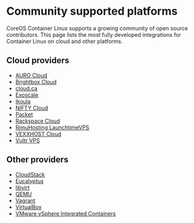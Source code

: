 # Community supported platforms

CoreOS Container Linux supports a growing community of open source contributors. This page lists the most fully developed integrations for Container Linux on cloud and other platforms.

## Cloud providers

* [AURO Cloud][auro]
* [Brightbox Cloud][brightbox]
* [cloud.ca][cloud-ca]
* [Exoscale][exoscale]
* [Ikoula][ikoula]
* [NIFTY Cloud][nifty]
* [Packet][packet]
* [Rackspace Cloud][rackspace]
* [RimuHosting LaunchtimeVPS][rimuhosting]
* [VEXXHOST Cloud][vexxhost]
* [Vultr VPS][vultr]

## Other providers

* [CloudStack][cloudstack]
* [Eucalyptus][eucalyptus]
* [libvirt][libvirt]
* [QEMU][qemu]
* [Vagrant][vagrant]
* [VirtualBox][virtualbox]
* [VMware vSphere Integrated Containers][vmware-containers]


[auro]: booting-on-auro.md
[brightbox]: booting-on-brightbox.md
[cloud-ca]: booting-on-cloudca.md
[exoscale]: booting-on-exoscale.md
[ikoula]: booting-on-ikoula.md
[nifty]: booting-on-niftycloud.md
[packet]: booting-on-packet.md
[rackspace]: booting-on-rackspace.md
[rimuhosting]: booting-on-launchtimevps.html
[vexxhost]: booting-on-vexxhost.md
[vultr]: booting-on-vultr.md
[cloudstack]: booting-on-cloudstack.md
[eucalyptus]: booting-on-eucalyptus.md
[libvirt]: booting-with-libvirt.md
[qemu]: booting-with-qemu.md
[vagrant]: booting-on-vagrant.md
[virtualbox]: booting-on-virtualbox.md
[vmware-containers]: booting-on-vmware.md
